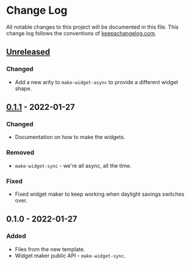 # Change Log
All notable changes to this project will be documented in this file. This change log follows the conventions of [keepachangelog.com](http://keepachangelog.com/).

## [Unreleased]
### Changed
- Add a new arity to `make-widget-async` to provide a different widget shape.

## [0.1.1] - 2022-01-27
### Changed
- Documentation on how to make the widgets.

### Removed
- `make-widget-sync` - we're all async, all the time.

### Fixed
- Fixed widget maker to keep working when daylight savings switches over.

## 0.1.0 - 2022-01-27
### Added
- Files from the new template.
- Widget maker public API - `make-widget-sync`.

[Unreleased]: https://github.com/your-name/backend/compare/0.1.1...HEAD
[0.1.1]: https://github.com/your-name/backend/compare/0.1.0...0.1.1
